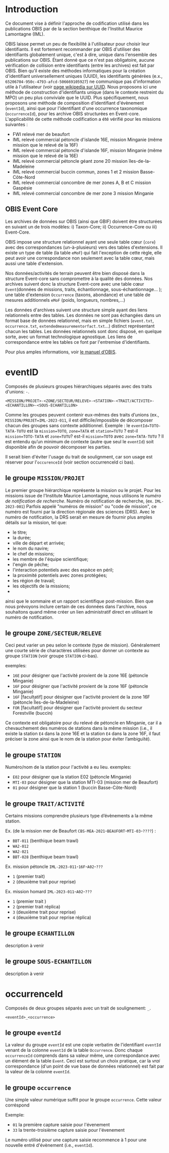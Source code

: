 # Introduction

Ce document vise à définir l'approche de codification utilisé dans les publications OBIS par de la section benthique de l'Institut Maurice Lamontagne (IML).

OBIS laisse permet un peu de flexibilité à l'utilisateur pour choisir leur identifiants.
Il est fortement recommander par OBIS d'utiliser des identifiants globalement unique, c'est à dire, unique dans l'ensemble des publications sur OBIS. 
Étant donné que ce n'est pas obligatoire, aucune vérification de collision entre identifiants (entre les archives) est fait par OBIS.
Bien qu’il existe des méthodes informatiques pour la création d'identifiant universellement uniques (UUID), les identifiants générées (e.x., `65206704-950c-4793-afcd-506669105927`) ne communique pas d'information utile à l'utilisateur (voir [page wikipedia sur UUID](https://fr.wikipedia.org/wiki/Universally_unique_identifier).
Nous proposons ici une méthode de construction d'identifiants unique (dans le contexte restreint du MPO) un peu plus conviviale que le UUID.
Plus spécifiquement, nous proposons une méthode de composition d'identifiant d'évènement (`eventId`), ainsi que pour l'identifiant d'une occurrence taxonomique (`occurrenceId`), pour les archive OBIS structurées en Event-core.
L'applicabilité de cette méthode codification a été vérifié pour les missions suivantes : 
- FWI relevé mer de beaufort
- IML relevé commercial pétoncle d'islande  16E, mission Minganie (même mission que le relevé de la 16F)
- IML relevé commercial pétoncle d'islande  16F, mission Minganie (même mission que le relevé de la 16E)
- IML relevé commercial pétoncle géant zone 20 mission îles-de-la-Madeleine
- IML relevé commercial buccin commun, zones 1 et 2 mission Basse-Côte-Nord
- IML relevé commercial concombre de mer zones A, B et C mission Gaspésie
- IML relevé commercial concombre de mer zone 3 mission Minganie


## OBIS Event Core
Les archives de données sur OBIS (ainsi que GBIF) doivent être structurées en suivant un de trois modèles: i) Taxon-Core; ii) Occurrence-Core ou iii) Event-Core. 

OBIS impose une structure relationnel ayant une seule table cœur (`core`) avec des correspondances (un-à-plusieurs) vers des tables d'extensions.
Il existe un type de table (la table `eMoF`) qui fait l'exception de cette règle, elle peut avoir une correspondance non seulement avec la table cœur, mais aussi une table d'extension.

Nos données/activités de terrain peuvent être bien disposé dans la structure Event-core sans compromettre à la qualité des données.
Nos archives suivent donc la structure Event-core avec une table cœur `Event`(données de missions, traits, échantionnage, sous-échantionnage… ); une table d'extension `Occurrence` (taxons, abondance) et une table de mesures additionnels `eMoF` (poids, longueurs, nombres,…)

Les données d'archives suivent une structure simple ayant des liens relationnels entre des tables.
Les données ne sont pas échangées dans un format base de données relationnel, mais en simple fichiers (`event.txt`, `occurrence.txt`, `extendedmeasurementorfact.txt`…) distinct représentant chacun les tables.
Les données relationnels sont donc disposé, en quelque sorte, avec un format technologique agnostique. Les liens de correspondance entre les tables ce font par l'entremise d'identifiants.

Pour plus amples informations, voir [le manuel d’OBIS](https://manual.obis.org/).

# eventID
Composés de plusieurs groupes hiérarchiques séparés avec des traits d'unions: `-`.
``` 
<MISSION/PROJET>-<ZONE/SECTEUR/RELEVE>-<STATION>-<TRAIT/ACTIVITE>-<ECHANTILLON>-<SOUS-ECHANTILLON>
```

Comme les groupes peuvent contenir eux-mêmes des traits d’unions (ex., `MISSION/PROJET=IML-2023-011`, il est difficile/impossible de décomposer chacun des groupes sans contexte additionnel.
Exemple : le `eventId=TOTO-TATA-TUTU` est la `mission=TOTO`, `zone=TATA` et `station=TUTU` ? est-il `mission=TOTO-TATA` et `zone=TUTU`? est-il `mission=TOTO` avec `zone=TATA-TUTU` ?
Il est entendu qu’un minimum de contexte (autre que seul le `eventId`) soit disponible afin de pouvoir décomposer les parties.

Il serait bien d'éviter l'usage du trait de soulignment, car son usage est réserver pour l'`occurenceId` (voir section occurrenceId ci bas).


## le groupe `MISSION/PROJET`
Le premier groupe hiérarchique représente  la mission ou le projet.
Pour les missions issue de l'Institute Maurice Lamontagne, nous utilisons le *numéro de notification de recherche*.
Numéro de notification de recherche, (ex. `IML-2023-001`) Parfois appelé "numéros de mission" ou "code de mission", ce numéro est fourni par la direction régionale des sciences (DRS). 
Avec le numéro de notification, la DRS serait en mesure de fournir plus amples détails sur la mission, tel que:
- le titre;
- la durée;
- ville de départ et arrivée;
- le nom du navire;
- le chef de missions;
- les membre de l'équipe scientifique;
- l'engin de pêche;
- l'interaction potentiels avec des espèce en péril;
- la proximité potentiels avec zones protégées;
- les région de travail;
- les objectifs de la missions;
- 
ainsi que le sommaire et un rapport scientifique post-mission.
Bien que nous prévoyons inclure certain de ces données dans l'archive, nous souhaitons quand même créer un lien administratif direct en utilisant le numéro de notification.


## le groupe `ZONE/SECTEUR/RELEVE`

Ceci peut varier un peu selon le contexte (type de mission).
Généralement une courte série de charactères utilisées pour donner un contexte au groupe `STATION` (voir groupe `STATION` ci-bas).
 
exemples:
 - `16E` pour désigner que l'activité provient de la zone 16E (pétoncle Minganie) 
 - `16F` pour désigner que l'activité provient de la zone 16F (pétoncle Minganie)
 - `16F` [facultatif] pour désigner que l'activité provient de la zone 16F (pétoncle Îles-de-la-Madeleine)
 - `FOR` [facultatif] pour désigner que l'activité provient du secteur Forestville (buccin)

Ce contexte est obligatoire pour du relevé de pétoncle en Minganie, car il a chevauchement des numéros de stations dans la même mission (i.e., il existe la station `E4` dans la zone 16E et la station `E4` dans la zone 16F, il faut préciser la zone ainsi que le nom de la station pour éviter l’ambiguïté).

## le groupe `STATION`


Numéro/nom de la station pour l'activité a eu lieu.
exemples:

 - `E02` pour désigner que la station E02 (pétoncle Minganie)
 - `MTI-03` pour désigner que la station MTI-03 (mission mer de Beaufort)
 - `01` pour désigner que la station 1 (buccin Basse-Côte-Nord)


## le groupe `TRAIT/ACTIVITÉ`
Certains missions comprendre plusieurs type d’évènements a la même station.

Ex. (de la mission mer de Beaufort `CBS-MEA-2021`-`BEAUFORT`-`MTI-03`-`????`) :
 - `BBT-011` (benthique beam trawl)
 - `WA2-012`
 - `WA2-021` 
 - `BBT-028` (benthique beam trawl)

Ex. mission pétoncle `IML-2023-011`-`16F`-`A02`-`???`
 - `1` (premier trait)
 - `2` (deuxième trait pour reprise)

Ex. mission homard `IML-2023-011`-`A02`-`???`
 - `1` (premier trait )
 - `2` (premier trait réplica)
 - `3` (deuxième trait pour reprise)
 - `4` (deuxième trait pour reprise réplica)


## le groupe `ECHANTILLON`
description à venir

## le groupe `SOUS-ECHANTILLON`
description à venir

# occurrenceId

Composés de deux groupes séparés avec un trait de soulignement: `_`.

``` 
<eventId>_<occurrence>
```

## le groupe `eventId` 
La valeur du groupe `eventId` est une copie verbatim de l'identifiant `eventId` venant de la colonne `eventId` de la table `Occurrence`.
Donc chaque `occurrenceId` comprends dans sa valeur même, une correspondance avec un élément de la table `Event`.
Ceci est surtout un choix pratique, car la *vrai* correspondance (d'un point de vue base de données relationnel) est fait par la valeur de la colonne `eventId`.

## le groupe `occurrence` 
Une simple valeur numérique suffit pour le groupe `occurrence`. Cette valeur corréspond 

Exemple:
 - `01` la première capture saisie pour l'évenement
 - `33` la trente-troisième capture saisie pour l'évenement
  
Le numéro utilisé pour une capture saisie recommence à 1 pour une nouvelle entré d'évènement (i.e., `eventId`).
